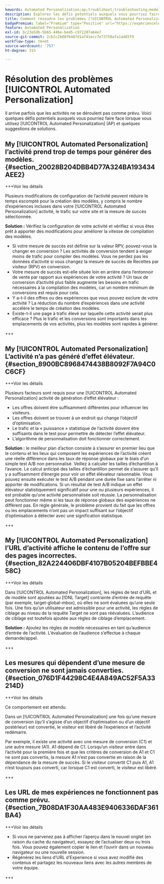 ```yaml
---
kewords: Automated Personalization;ap;troublshoot;troubleshooting;model;lift
description: Explorez les défis potentiels auxquels vous pourriez faire face lors de l’utilisation de [!UICONTROL Automated Personalization] (AP) dans Adobe Target, ainsi que les solutions suggérées.
title: Comment résoudre les problèmes [!UICONTROL Automated Personalization] activités ?
badgePremium: label="Premium" type="Positive" url="https://experienceleague.adobe.com/docs/target/using/introduction/intro.html?lang=en#premium newtab=true" tooltip="Découvrez les fonctionnalités incluses dans Target Premium."
feature: Automated Personalization
exl-id: bc23e5db-5b65-44be-be45-c972287a64e7
source-git-commit: 2cb2c2b68f6487d1af41ecc7e73750afa1ad85f9
workflow-type: tm+mt
source-wordcount: '757'
ht-degree: 31%

---
```


# Résolution des problèmes [!UICONTROL Automated Personalization]

Il arrive parfois que les activités ne se déroulent pas comme prévu. Voici quelques défis potentiels auxquels vous pourriez faire face lorsque vous utilisez [!UICONTROL Automated Personalization] (AP) et quelques suggestions de solutions.

## My [!UICONTROL Automated Personalization] l’activité prend trop de temps pour générer des modèles. {#section_20028B204DBB4D77A324BA193434AEE2}

+++Voir les détails

Plusieurs modifications de configuration de l’activité peuvent réduire le temps escompté pour la création des modèles, y compris le nombre d’expériences incluses dans votre [!UICONTROL Automated Personalization] activité, le trafic sur votre site et la mesure de succès sélectionnée.

**Solution :** Vérifiez la configuration de votre activité et vérifiez si vous êtes prêt à apporter des modifications pour améliorer la vitesse de compilation des modèles.

* Si votre mesure de succès est définie sur la valeur RPV, pouvez-vous la changer en conversion ? Les activités de conversion tendent à exiger moins de trafic pour compiler des modèles. Vous ne perdez pas les données d’activité si vous changez la mesure de succès de Recettes par visiteur (RPV) en conversion.
* Votre mesure de succès est-elle située loin en arrière dans l’entonnoir de vente par rapport aux expériences de votre activité ? Un taux de conversion d’activité plus faible augmente les besoins en trafic nécessaires à la compilation des modèles, car un nombre minimum de conversions est requis pour cela.
* Y a-t-il des offres ou des expériences que vous pouvez exclure de votre activité ? La réduction du nombre d’expériences dans une activité accélère le temps de création des modèles.
* Existe-t-il une page à trafic élevé sur laquelle cette activité serait plus efficace ? Plus le trafic et les conversions sont importants dans les emplacements de vos activités, plus les modèles sont rapides à générer.

+++

## My [!UICONTROL Automated Personalization] L’activité n’a pas généré d’effet élévateur. {#section_8900BC8968474438B8092F7A94C0C6CF}

+++Voir les détails

Plusieurs facteurs sont requis pour une [!UICONTROL Automated Personalization] activité de génération d’effet élévateur :

* Les offres doivent être suffisamment différentes pour influencer les visiteurs.
* Les offres doivent se trouver à un endroit qui change l’objectif d’optimisation.
* Le trafic et la « puissance » statistique de l’activité doivent être suffisants dans le test pour permettre de détecter l’effet élévateur.
* L’algorithme de personnalisation doit fonctionner correctement.

**Solution :** le meilleur plan d’action consiste à s’assurer en premier lieu que le contenu et les lieux qui composent les expériences de l’activité créent une réelle différence dans les taux de réponse globaux par le biais d’un simple test A/B non personnalisé. Veillez à calculer les tailles d’échantillon à l’avance. Le calcul anticipé des tailles d’échantillon permet de s’assurer qu’il y a suffisamment d’énergie pour voir un effet élévateur raisonnable. Vous pouvez ensuite exécuter le test A/B pendant une durée fixe sans l’arrêter ni apporter de modifications. Si un résultat de test A/B indique un effet élévateur statistiquement significatif pour une ou plusieurs expériences, il est probable qu’une activité personnalisée soit réussie. La personnalisation peut fonctionner même si les taux de réponse globaux des expériences ne diffèrent pas. En règle générale, le problème provient du fait que les offres ou les emplacements n’ont pas un impact suffisant sur l’objectif d’optimisation à détecter avec une signification statistique.

+++

## My [!UICONTROL Automated Personalization] l’URL d’activité affiche le contenu de l’offre sur des pages incorrectes. {#section_82A224406DBF4107B05204BEFBBE458C}

+++Voir les détails

Dans [!UICONTROL Automated Personalization], les règles de test d’URL et de modèle sont ajoutées au [!DNL Target] contrainte d’entrée de requête (par exemple, target-global-mbox), où elles ne sont évaluées qu’une seule fois. Une fois qu’un utilisateur est admissible pour une activité, les règles de ciblage au niveau de la requête Target ne sont pas réévaluées. L’audience de ciblage est toutefois ajoutée aux règles de ciblage d’emplacement.

**Solution :** Ajoutez les règles de modèle nécessaires en tant qu’audience d’entrée de l’activité. L’évaluation de l’audience s’effectue à chaque demande/appel.

+++

## Les mesures qui dépendent d’une mesure de conversion ne sont jamais converties. {#section_076D1F44298C4E4A849AC52F5A33214D}

+++Voir les détails

Ce comportement est attendu.

Dans un [!UICONTROL Automated Personalization] une fois qu’une mesure de conversion (qu’il s’agisse d’un objectif d’optimisation ou d’un objectif postérieur) est convertie, le visiteur est libéré de l’expérience et l’activité redémarre.

Par exemple, il existe une activité avec une mesure de conversion (C1) et une autre mesure (A1). A1 dépend de C1. Lorsqu’un visiteur entre dans l’activité pour la première fois et que les critères de conversion de A1 et C1 ne sont pas convertis, la mesure A1 n’est pas convertie en raison de la dépendance de la mesure de succès. Si le visiteur convertit C1 puis A1, A1 n’est toujours pas converti, car lorsque C1 est converti, le visiteur est libéré.

+++

## Les URL de mes expériences ne fonctionnent pas comme prévu. {#section_7B08DA1F30AA483E9406336DAF361BA4}

+++Voir les détails

* Si vous ne parvenez pas à afficher l’aperçu dans le nouvel onglet (en raison du cache du navigateur), essayez de l’actualiser deux ou trois fois. Vous pouvez également copier le lien et l’ouvrir dans un nouveau navigateur ou une nouvelle session.
* Régénérez les liens d’URL d’Experience si vous avez modifié des contenus et partagez les nouveaux liens avec les autres membres de votre équipe.

+++
